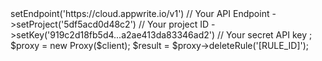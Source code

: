 <?php

use Appwrite\Client;
use Appwrite\Services\Proxy;

$client = new Client();

$client
    ->setEndpoint('https://cloud.appwrite.io/v1') // Your API Endpoint
    ->setProject('5df5acd0d48c2') // Your project ID
    ->setKey('919c2d18fb5d4...a2ae413da83346ad2') // Your secret API key
;

$proxy = new Proxy($client);

$result = $proxy->deleteRule('[RULE_ID]');